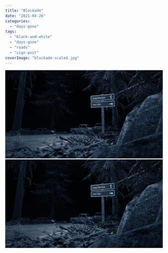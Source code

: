 ```yaml
---
title: "Blockade"
date: "2021-04-26"
categories: 
  - "days-gone"
tags: 
  - "black-and-white"
  - "days-gone"
  - "roads"
  - "sign-post"
coverImage: "blockade-scaled.jpg"
---
```


[![](images/blockade-scaled.jpg)](images/blockade-scaled.jpg)
[![](images/blockade-scaled.jpg)](images/blockade-scaled.jpg)
